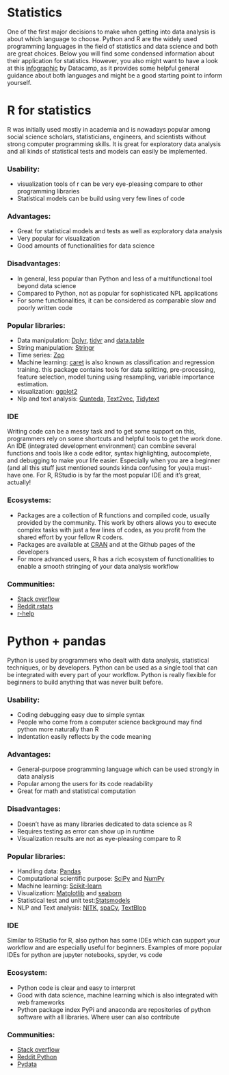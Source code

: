 # Statistics

One of the first major decisions to make when getting into data analysis is about which language to choose. Python and R are the widely used programming languages in the field of statistics and data science and both are great choices. Below you will find some condensed information about their application for statistics. However, you also might want to have a look at this [infographic](https://www.datacamp.com/community/tutorials/r-or-python-for-data-analysis) by Datacamp, as it provides some helpful general guidance about both languages and might be a good starting point to inform yourself. 


# R for statistics

R was initially used mostly in academia and is nowadays popular among social science scholars, statisticians, engineers, and scientists without strong computer programming skills. It is great for exploratory data analysis and all kinds of statistical tests and models can easily be implemented.

### Usability:

- visualization tools of r can be very eye-pleasing compare to other programming libraries 
- Statistical models can be build using very few lines of code


### Advantages:

- Great for statistical models and tests as well as exploratory data analysis 
- Very popular for visualization
- Good amounts of functionalities for data science


### Disadvantages:

- In general, less popular than Python and less of a multifunctional tool beyond data science
- Compared to Python, not as popular for sophisticated NPL applications
- For some functionalities, it can be considered as comparable slow and poorly written code

### Popular libraries:

- Data manipulation: [Dplyr](https://cran.r-project.org/web/packages/dplyr/vignettes/dplyr.html), [tidyr](https://tidyr.tidyverse.org/) and [data.table](https://cran.r-project.org/web/packages/data.table/data.table.pdf) 
- String manipulation: [Stringr](https://cran.r-project.org/web/packages/stringr/vignettes/stringr.html) 
- Time series: [Zoo](https://cran.r-project.org/web/packages/zoo/zoo.pdf) 
- Machine learning: [caret](https://topepo.github.io/caret/) is also known as classification and regression training. this package contains tools for data splitting, pre-processing, feature selection, model tuning using resampling, variable importance estimation.
- visualization: [ggplot2](https://cran.r-project.org/web/packages/ggplot2/ggplot2.pdf)
- Nlp and text analysis: [Qunteda](https://quanteda.io/), [Text2vec](http://text2vec.org/), [Tidytext](https://cran.r-project.org/web/packages/tidytext/vignettes/tidytext.html)

### IDE

Writing code can be a messy task and to get some support on this, programmers rely on some shortcuts and helpful tools to get the work done. An IDE (integrated development environment) can combine several functions and tools like a code editor, syntax highlighting, autocomplete, and debugging to make your life easier. Especially when you are a beginner (and all this stuff just mentioned sounds kinda confusing for you)a must-have one. For R, RStudio is by far the most popular IDE and it’s great, actually!

### Ecosystems:

- Packages are a collection of R functions and compiled code, usually provided by the community. This work by others allows you to execute complex tasks with just a few lines of codes, as you profit from the shared effort by your fellow R coders.  
- Packages are available at [CRAN](-https://cran.r-project.org/mirrors.html) and at the Github pages of the developers
- For more advanced users, R has a rich ecosystem of functionalities to enable a smooth stringing of your data analysis workflow  

### Communities:
- [Stack overflow](-https://stackoverflow.com/tags/r/info)
- [Reddit rstats](-https://www.reddit.com/r/rstats/)
- [r-help](-https://www.r-project.org/mail.html)


# Python + pandas

Python is used by programmers who dealt with data analysis, statistical techniques, or by developers. Python can be used as a single tool that can be integrated with every part of your workflow. Python is really flexible for beginners to build anything that was never built before.
### Usability:

- Coding debugging easy due to simple syntax
- People who come from a computer science background may find python more naturally than R
- Indentation easily reflects by the code meaning 

### Advantages: 

- General-purpose programming language which can be used strongly in data analysis
- Popular among the users for its code readability
- Great for math and statistical computation 

### Disadvantages:

- Doesn’t have as many libraries dedicated to data science as R
- Requires testing as error can show up in runtime
- Visualization results are not as eye-pleasing compare to R

### Popular libraries:

- Handling data: [Pandas](https://pandas.pydata.org/docs/user_guide/index.html)
- Computational scientific purpose: [SciPy](https://docs.scipy.org/doc/scipy/reference/) and [NumPy](https://numpy.org/doc/) 
- Machine learning: [Scikit-learn](https://scikit-learn.org/stable/tutorial/basic/tutorial.html) 
- Visualization: [Matplotlib](https://matplotlib.org/stable/contents.html) and [seaborn](https://seaborn.pydata.org/tutorial.html) 
- Statistical test and unit test:[Statsmodels](https://www.statsmodels.org/stable/index.html)
- NLP and Text analysis: [NlTK](https://www.nltk.org/), [spaCy](https://spacy.io/), [TextBlop](https://textblob.readthedocs.io/en/dev/) 

### IDE

Similar to RStudio for R, also python has some IDEs which can support your workflow and are especially useful for beginners. Examples of more popular IDEs for python are jupyter notebooks, spyder, vs code


### Ecosystem:

- Python code is clear and easy to interpret
- Good with data science, machine learning which is also integrated with web frameworks
- Python package index PyPi and anaconda are repositories of python software with all libraries.
Where user can also contribute 

### Communities:

- [Stack overflow](-https://stackoverflow.com/tags/python/info)
- [Reddit Python](-https://www.reddit.com/r/Python/)
- [Pydata](-https://pydata.org/)


